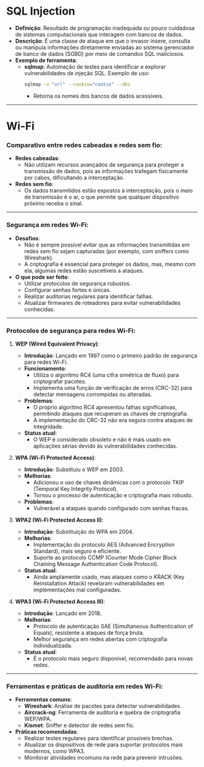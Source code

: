 # SQL Injection
- **Definição**: Resultado de programação inadequada ou pouco cuidadosa de sistemas computacionais que interagem com bancos de dados.
- **Descrição**: É uma classe de ataque em que o invasor insere, consulta ou manipula informações diretamente enviadas ao sistema gerenciador de banco de dados (SGBD) por meio de comandos SQL maliciosos.
- **Exemplo de ferramenta**: 
  - **sqlmap**: Automação de testes para identificar e explorar vulnerabilidades de injeção SQL. Exemplo de uso:
    ```bash
    sqlmap -u "url" --cookie="cookie" --dbs
    ```
    - Retorna os nomes dos bancos de dados acessíveis.

---

# Wi-Fi
### Comparativo entre redes cabeadas e redes sem fio:
- **Redes cabeadas**:
  - Não utilizam recursos avançados de segurança para proteger a transmissão de dados, pois as informações trafegam fisicamente por cabos, dificultando a interceptação.
- **Redes sem fio**:
  - Os dados transmitidos estão expostos à interceptação, pois o meio de transmissão é o ar, o que permite que qualquer dispositivo próximo receba o sinal.

---

### Segurança em redes Wi-Fi:
- **Desafios**:
  - Não é sempre possível evitar que as informações transmitidas em redes sem fio sejam capturadas (por exemplo, com sniffers como Wireshark).
  - A criptografia é essencial para proteger os dados, mas, mesmo com ela, algumas redes estão suscetíveis a ataques.
- **O que pode ser feito**:
  - Utilizar protocolos de segurança robustos.
  - Configurar senhas fortes e únicas.
  - Realizar auditorias regulares para identificar falhas.
  - Atualizar firmwares de roteadores para evitar vulnerabilidades conhecidas.

---

### Protocolos de segurança para redes Wi-Fi:
1. **WEP (Wired Equivalent Privacy)**:
   - **Introdução**: Lançado em 1997 como o primeiro padrão de segurança para redes Wi-Fi.
   - **Funcionamento**:
     - Utiliza o algoritmo RC4 (uma cifra simétrica de fluxo) para criptografar pacotes.
     - Implementa uma função de verificação de erros (CRC-32) para detectar mensagens corrompidas ou alteradas.
   - **Problemas**:
     - O próprio algoritmo RC4 apresentou falhas significativas, permitindo ataques que recuperam as chaves de criptografia.
     - A implementação do CRC-32 não era segura contra ataques de integridade.
   - **Status atual**:
     - O WEP é considerado obsoleto e não é mais usado em aplicações sérias devido às vulnerabilidades conhecidas.

2. **WPA (Wi-Fi Protected Access)**:
   - **Introdução**: Substituiu o WEP em 2003.
   - **Melhorias**:
     - Adicionou o uso de chaves dinâmicas com o protocolo TKIP (Temporal Key Integrity Protocol).
     - Tornou o processo de autenticação e criptografia mais robusto.
   - **Problemas**:
     - Vulnerável a ataques quando configurado com senhas fracas.

3. **WPA2 (Wi-Fi Protected Access II)**:
   - **Introdução**: Substituição do WPA em 2004.
   - **Melhorias**:
     - Implementação do protocolo AES (Advanced Encryption Standard), mais seguro e eficiente.
     - Suporte ao protocolo CCMP (Counter Mode Cipher Block Chaining Message Authentication Code Protocol).
   - **Status atual**:
     - Ainda amplamente usado, mas ataques como o KRACK (Key Reinstallation Attack) revelaram vulnerabilidades em implementações mal configuradas.

4. **WPA3 (Wi-Fi Protected Access III)**:
   - **Introdução**: Lançado em 2018.
   - **Melhorias**:
     - Protocolo de autenticação SAE (Simultaneous Authentication of Equals), resistente a ataques de força bruta.
     - Melhor segurança em redes abertas com criptografia individualizada.
   - **Status atual**:
     - É o protocolo mais seguro disponível, recomendado para novas redes.

---

### Ferramentas e práticas de auditoria em redes Wi-Fi:
- **Ferramentas comuns**:
  - **Wireshark**: Análise de pacotes para detectar vulnerabilidades.
  - **Aircrack-ng**: Ferramenta de auditoria e quebra de criptografia WEP/WPA.
  - **Kismet**: Sniffer e detector de redes sem fio.
- **Práticas recomendadas**:
  - Realizar testes regulares para identificar possíveis brechas.
  - Atualizar os dispositivos de rede para suportar protocolos mais modernos, como WPA3.
  - Monitorar atividades incomuns na rede para prevenir intrusões.